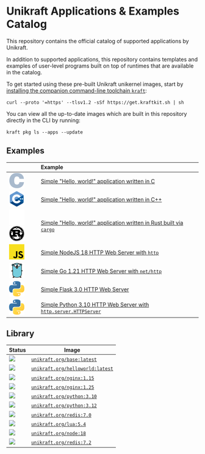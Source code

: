 # Unikraft Applications & Examples Catalog

This repository contains the official catalog of supported applications by
Unikraft.

In addition to supported applications, this repository contains templates and
examples of user-level programs built on top of runtimes that are available in
the catalog.

To get started using these pre-built Unikraft unikernel images, start by [installing the companion command-line toolchain `kraft`](https://unikraft.org/docs/cli):

```
curl --proto '=https' --tlsv1.2 -sSf https://get.kraftkit.sh | sh
```

You can view all the up-to-date images which are built in this repository directly in the CLI by running:

```
kraft pkg ls --apps --update
```

## Examples

| | Example |
|-|:-|
| ![](./.github/icons/c.svg) | [Simple "Hello, world!" application written in C](https://github.com/unikraft/catalog/tree/main/examples/helloworld-c) |
| ![](./.github/icons/cpp.svg) | [Simple "Hello, world!" application written in C++](https://github.com/unikraft/catalog/tree/main/examples/helloworld-cpp) |
| ![](./.github/icons/rust-white.svg#gh-dark-mode-only)![](./.github/icons/rust-black.svg#gh-light-mode-only) | [Simple "Hello, world!" application written in Rust built via `cargo`](https://github.com/unikraft/catalog/tree/main/examples/helloworld-rs) |
| ![](./.github/icons/js.svg) | [Simple NodeJS 18 HTTP Web Server with `http`](https://github.com/unikraft/catalog/tree/main/examples/http-node18) |
| ![](./.github/icons/go.svg) | [Simple Go 1.21 HTTP Web Server with `net/http`](https://github.com/unikraft/catalog/tree/main/examples/http-go1.21) |
| ![](./.github/icons/python3.svg) | [Simple Flask 3.0 HTTP Web Server](https://github.com/unikraft/catalog/tree/main/examples/http-python3.10-flask3.0) |
| ![](./.github/icons/python3.svg) | [Simple Python 3.10 HTTP Web Server with `http.server.HTTPServer`](https://github.com/unikraft/catalog/tree/main/examples/http-python3.10) |

## Library

| Status | Image |
|-|-|
| [![](https://github.com/unikraft/catalog/actions/workflows/library-base.yaml/badge.svg)](https://github.com/unikraft/catalog/actions/workflows/library-base.yaml) | [`unikraft.org/base:latest`](library/base) |
| [![](https://github.com/unikraft/catalog/actions/workflows/library-helloworld.yaml/badge.svg)](https://github.com/unikraft/catalog/actions/workflows/library-helloworld.yaml) | [`unikraft.org/helloworld:latest`](library/helloworld) |
| [![](https://github.com/unikraft/catalog/actions/workflows/library-nginx1.15.yaml/badge.svg)](https://github.com/unikraft/catalog/actions/workflows/library-nginx1.15.yaml) | [`unikraft.org/nginx:1.15`](library/nginx/1.15) |
| [![](https://github.com/unikraft/catalog/actions/workflows/library-nginx1.25.yaml/badge.svg)](https://github.com/unikraft/catalog/actions/workflows/library-nginx1.25.yaml) | [`unikraft.org/nginx:1.25`](library/nginx/1.25) |
| [![](https://github.com/unikraft/catalog/actions/workflows/library-python3.10.yaml/badge.svg)](https://github.com/unikraft/catalog/actions/workflows/library-python3.10.yaml) | [`unikraft.org/python:3.10`](library/python/3.10) |
| [![](https://github.com/unikraft/catalog/actions/workflows/library-python3.12.yaml/badge.svg)](https://github.com/unikraft/catalog/actions/workflows/library-python3.12.yaml) | [`unikraft.org/python:3.12`](library/python/3.12) |
| [![](https://github.com/unikraft/catalog/actions/workflows/library-redis7.0.yaml/badge.svg)](https://github.com/unikraft/catalog/actions/workflows/library-redis7.0.yaml) | [`unikraft.org/redis:7.0`](library/redis/7.0) |
| [![](https://github.com/unikraft/catalog/actions/workflows/library-lua5.4.yaml/badge.svg)](https://github.com/unikraft/catalog/actions/workflows/library-lua5.4.yaml) | [`unikraft.org/lua:5.4`](library/lua/5.4) |
| [![](https://github.com/unikraft/catalog/actions/workflows/library-node18.yaml/badge.svg)](https://github.com/unikraft/catalog/actions/workflows/library-node18.yaml) | [`unikraft.org/node:18`](library/node/18) |
| [![](https://github.com/unikraft/catalog/actions/workflows/library-redis7.2.yaml/badge.svg)](https://github.com/unikraft/catalog/actions/workflows/library-redis7.2.yaml) | [`unikraft.org/redis:7.2`](library/redis/7.2) |
